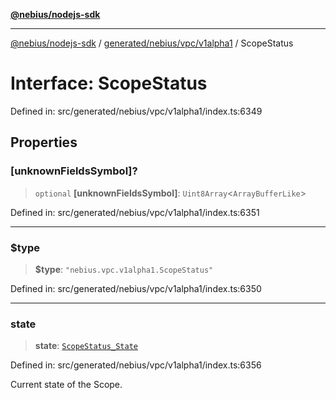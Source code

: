 [**@nebius/nodejs-sdk**](../../../../../README.md)

***

[@nebius/nodejs-sdk](../../../../../README.md) / [generated/nebius/vpc/v1alpha1](../README.md) / ScopeStatus

# Interface: ScopeStatus

Defined in: src/generated/nebius/vpc/v1alpha1/index.ts:6349

## Properties

### \[unknownFieldsSymbol\]?

> `optional` **\[unknownFieldsSymbol\]**: `Uint8Array`\<`ArrayBufferLike`\>

Defined in: src/generated/nebius/vpc/v1alpha1/index.ts:6351

***

### $type

> **$type**: `"nebius.vpc.v1alpha1.ScopeStatus"`

Defined in: src/generated/nebius/vpc/v1alpha1/index.ts:6350

***

### state

> **state**: [`ScopeStatus_State`](../type-aliases/ScopeStatus_State.md)

Defined in: src/generated/nebius/vpc/v1alpha1/index.ts:6356

Current state of the Scope.
